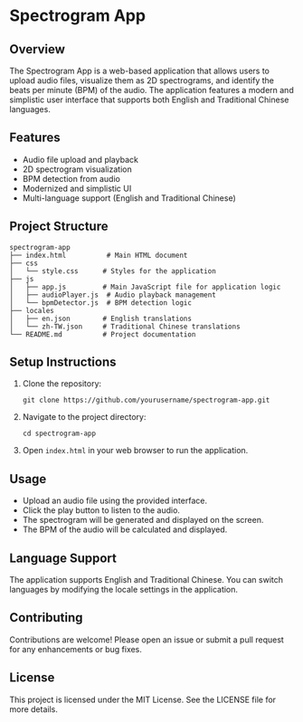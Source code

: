 # Spectrogram App

## Overview
The Spectrogram App is a web-based application that allows users to upload audio files, visualize them as 2D spectrograms, and identify the beats per minute (BPM) of the audio. The application features a modern and simplistic user interface that supports both English and Traditional Chinese languages.

## Features
- Audio file upload and playback
- 2D spectrogram visualization
- BPM detection from audio
- Modernized and simplistic UI
- Multi-language support (English and Traditional Chinese)

## Project Structure
```
spectrogram-app
├── index.html          # Main HTML document
├── css
│   └── style.css      # Styles for the application
├── js
│   ├── app.js         # Main JavaScript file for application logic
│   ├── audioPlayer.js  # Audio playback management
│   └── bpmDetector.js  # BPM detection logic
├── locales
│   ├── en.json        # English translations
│   └── zh-TW.json     # Traditional Chinese translations
└── README.md          # Project documentation
```

## Setup Instructions
1. Clone the repository:
   ```
   git clone https://github.com/yourusername/spectrogram-app.git
   ```
2. Navigate to the project directory:
   ```
   cd spectrogram-app
   ```
3. Open `index.html` in your web browser to run the application.

## Usage
- Upload an audio file using the provided interface.
- Click the play button to listen to the audio.
- The spectrogram will be generated and displayed on the screen.
- The BPM of the audio will be calculated and displayed.

## Language Support
The application supports English and Traditional Chinese. You can switch languages by modifying the locale settings in the application.

## Contributing
Contributions are welcome! Please open an issue or submit a pull request for any enhancements or bug fixes.

## License
This project is licensed under the MIT License. See the LICENSE file for more details.